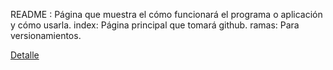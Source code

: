 README : Página que muestra el cómo funcionará el programa o aplicación y cómo usarla.
index: Página principal que tomará github.
ramas: Para versionamientos.

[Detalle](https://github.com/mkdocs/mkdocs/issues/2166)
